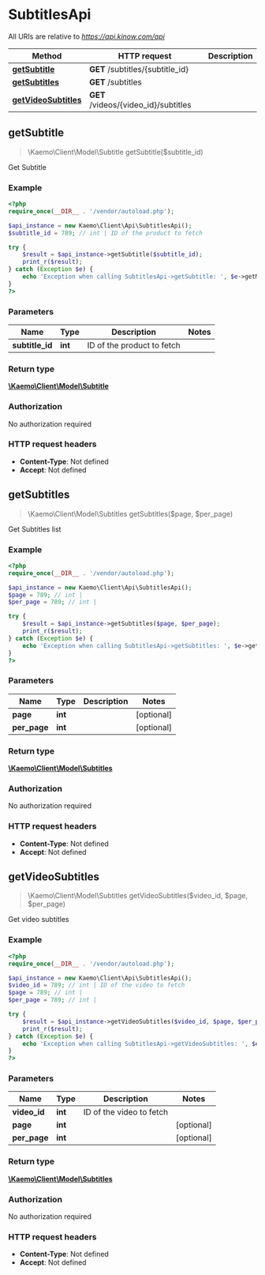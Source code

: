 # SubtitlesApi

All URIs are relative to *https://api.kinow.com/api*

Method | HTTP request | Description
------------- | ------------- | -------------
[**getSubtitle**](#getSubtitle) | **GET** /subtitles/{subtitle_id} | 
[**getSubtitles**](#getSubtitles) | **GET** /subtitles | 
[**getVideoSubtitles**](#getVideoSubtitles) | **GET** /videos/{video_id}/subtitles | 


## **getSubtitle**
> \Kaemo\Client\Model\Subtitle getSubtitle($subtitle_id)



Get Subtitle

### Example
```php
<?php
require_once(__DIR__ . '/vendor/autoload.php');

$api_instance = new Kaemo\Client\Api\SubtitlesApi();
$subtitle_id = 789; // int | ID of the product to fetch

try {
    $result = $api_instance->getSubtitle($subtitle_id);
    print_r($result);
} catch (Exception $e) {
    echo 'Exception when calling SubtitlesApi->getSubtitle: ', $e->getMessage(), PHP_EOL;
}
?>
```

### Parameters

Name | Type | Description  | Notes
------------- | ------------- | ------------- | -------------
 **subtitle_id** | **int**| ID of the product to fetch |

### Return type

[**\Kaemo\Client\Model\Subtitle**](#Subtitle)

### Authorization

No authorization required

### HTTP request headers

 - **Content-Type**: Not defined
 - **Accept**: Not defined

## **getSubtitles**
> \Kaemo\Client\Model\Subtitles getSubtitles($page, $per_page)



Get Subtitles list

### Example
```php
<?php
require_once(__DIR__ . '/vendor/autoload.php');

$api_instance = new Kaemo\Client\Api\SubtitlesApi();
$page = 789; // int | 
$per_page = 789; // int | 

try {
    $result = $api_instance->getSubtitles($page, $per_page);
    print_r($result);
} catch (Exception $e) {
    echo 'Exception when calling SubtitlesApi->getSubtitles: ', $e->getMessage(), PHP_EOL;
}
?>
```

### Parameters

Name | Type | Description  | Notes
------------- | ------------- | ------------- | -------------
 **page** | **int**|  | [optional]
 **per_page** | **int**|  | [optional]

### Return type

[**\Kaemo\Client\Model\Subtitles**](#Subtitles)

### Authorization

No authorization required

### HTTP request headers

 - **Content-Type**: Not defined
 - **Accept**: Not defined

## **getVideoSubtitles**
> \Kaemo\Client\Model\Subtitles getVideoSubtitles($video_id, $page, $per_page)



Get video subtitles

### Example
```php
<?php
require_once(__DIR__ . '/vendor/autoload.php');

$api_instance = new Kaemo\Client\Api\SubtitlesApi();
$video_id = 789; // int | ID of the video to fetch
$page = 789; // int | 
$per_page = 789; // int | 

try {
    $result = $api_instance->getVideoSubtitles($video_id, $page, $per_page);
    print_r($result);
} catch (Exception $e) {
    echo 'Exception when calling SubtitlesApi->getVideoSubtitles: ', $e->getMessage(), PHP_EOL;
}
?>
```

### Parameters

Name | Type | Description  | Notes
------------- | ------------- | ------------- | -------------
 **video_id** | **int**| ID of the video to fetch |
 **page** | **int**|  | [optional]
 **per_page** | **int**|  | [optional]

### Return type

[**\Kaemo\Client\Model\Subtitles**](#Subtitles)

### Authorization

No authorization required

### HTTP request headers

 - **Content-Type**: Not defined
 - **Accept**: Not defined


